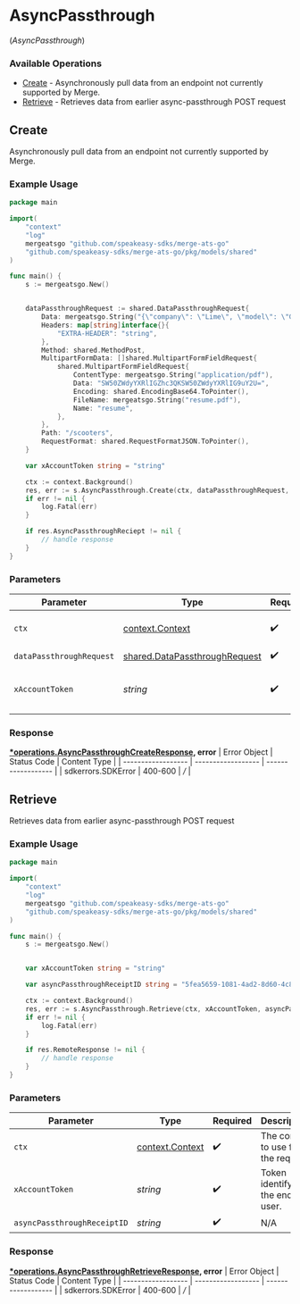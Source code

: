 # AsyncPassthrough
(*AsyncPassthrough*)

### Available Operations

* [Create](#create) - Asynchronously pull data from an endpoint not currently supported by Merge.
* [Retrieve](#retrieve) - Retrieves data from earlier async-passthrough POST request

## Create

Asynchronously pull data from an endpoint not currently supported by Merge.

### Example Usage

```go
package main

import(
	"context"
	"log"
	mergeatsgo "github.com/speakeasy-sdks/merge-ats-go"
	"github.com/speakeasy-sdks/merge-ats-go/pkg/models/shared"
)

func main() {
    s := mergeatsgo.New()


    dataPassthroughRequest := shared.DataPassthroughRequest{
        Data: mergeatsgo.String("{\"company\": \"Lime\", \"model\": \"Gen 2.5\"}"),
        Headers: map[string]interface{}{
            "EXTRA-HEADER": "string",
        },
        Method: shared.MethodPost,
        MultipartFormData: []shared.MultipartFormFieldRequest{
            shared.MultipartFormFieldRequest{
                ContentType: mergeatsgo.String("application/pdf"),
                Data: "SW50ZWdyYXRlIGZhc3QKSW50ZWdyYXRlIG9uY2U=",
                Encoding: shared.EncodingBase64.ToPointer(),
                FileName: mergeatsgo.String("resume.pdf"),
                Name: "resume",
            },
        },
        Path: "/scooters",
        RequestFormat: shared.RequestFormatJSON.ToPointer(),
    }

    var xAccountToken string = "string"

    ctx := context.Background()
    res, err := s.AsyncPassthrough.Create(ctx, dataPassthroughRequest, xAccountToken)
    if err != nil {
        log.Fatal(err)
    }

    if res.AsyncPassthroughReciept != nil {
        // handle response
    }
}
```

### Parameters

| Parameter                                                                             | Type                                                                                  | Required                                                                              | Description                                                                           |
| ------------------------------------------------------------------------------------- | ------------------------------------------------------------------------------------- | ------------------------------------------------------------------------------------- | ------------------------------------------------------------------------------------- |
| `ctx`                                                                                 | [context.Context](https://pkg.go.dev/context#Context)                                 | :heavy_check_mark:                                                                    | The context to use for the request.                                                   |
| `dataPassthroughRequest`                                                              | [shared.DataPassthroughRequest](../../../pkg/models/shared/datapassthroughrequest.md) | :heavy_check_mark:                                                                    | N/A                                                                                   |
| `xAccountToken`                                                                       | *string*                                                                              | :heavy_check_mark:                                                                    | Token identifying the end user.                                                       |


### Response

**[*operations.AsyncPassthroughCreateResponse](../../pkg/models/operations/asyncpassthroughcreateresponse.md), error**
| Error Object       | Status Code        | Content Type       |
| ------------------ | ------------------ | ------------------ |
| sdkerrors.SDKError | 400-600            | */*                |

## Retrieve

Retrieves data from earlier async-passthrough POST request

### Example Usage

```go
package main

import(
	"context"
	"log"
	mergeatsgo "github.com/speakeasy-sdks/merge-ats-go"
	"github.com/speakeasy-sdks/merge-ats-go/pkg/models/shared"
)

func main() {
    s := mergeatsgo.New()


    var xAccountToken string = "string"

    var asyncPassthroughReceiptID string = "5fea5659-1081-4ad2-8d60-4c8e92b241fa"

    ctx := context.Background()
    res, err := s.AsyncPassthrough.Retrieve(ctx, xAccountToken, asyncPassthroughReceiptID)
    if err != nil {
        log.Fatal(err)
    }

    if res.RemoteResponse != nil {
        // handle response
    }
}
```

### Parameters

| Parameter                                             | Type                                                  | Required                                              | Description                                           |
| ----------------------------------------------------- | ----------------------------------------------------- | ----------------------------------------------------- | ----------------------------------------------------- |
| `ctx`                                                 | [context.Context](https://pkg.go.dev/context#Context) | :heavy_check_mark:                                    | The context to use for the request.                   |
| `xAccountToken`                                       | *string*                                              | :heavy_check_mark:                                    | Token identifying the end user.                       |
| `asyncPassthroughReceiptID`                           | *string*                                              | :heavy_check_mark:                                    | N/A                                                   |


### Response

**[*operations.AsyncPassthroughRetrieveResponse](../../pkg/models/operations/asyncpassthroughretrieveresponse.md), error**
| Error Object       | Status Code        | Content Type       |
| ------------------ | ------------------ | ------------------ |
| sdkerrors.SDKError | 400-600            | */*                |
